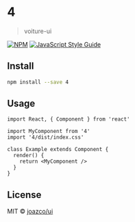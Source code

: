 # 4

> voiture-ui

[![NPM](https://img.shields.io/npm/v/4.svg)](https://www.npmjs.com/package/4) [![JavaScript Style Guide](https://img.shields.io/badge/code_style-standard-brightgreen.svg)](https://standardjs.com)

## Install

```bash
npm install --save 4
```

## Usage

```tsx
import React, { Component } from 'react'

import MyComponent from '4'
import '4/dist/index.css'

class Example extends Component {
  render() {
    return <MyComponent />
  }
}
```

## License

MIT © [joazco/ui](https://github.com/joazco/ui)
